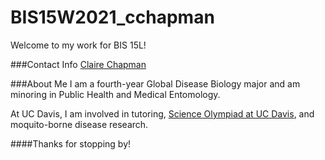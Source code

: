 # BIS15W2021_cchapman
 Welcome to my work for BIS 15L!

###Contact Info
[Claire Chapman](mailto:cmchapman@ucdavis.edu)

###About Me
I am a fourth-year Global Disease Biology major and am minoring in Public Health and Medical Entomology.

At UC Davis, I am involved in tutoring, [Science Olympiad at UC Davis](https://sciolyatucdavis.wixsite.com/aggieinvitational), and moquito-borne disease research.

####Thanks for stopping by!